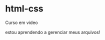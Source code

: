 # html-css
 Curso em video
 
 estou aprendendo a gerenciar meus arquivos!

 <a href="https://philippe001.github.io/html-css/exercicios/1-meu-primeiro-projeto/">
